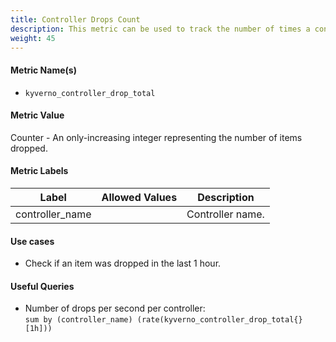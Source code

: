 ```yaml
---
title: Controller Drops Count
description: This metric can be used to track the number of times a controller drops elements. Dropping usually indicates an unrecoverable error, the controller retried to process an item a couple of times and after failing every try drop the item.
weight: 45
---
```


#### Metric Name(s)

* `kyverno_controller_drop_total`

#### Metric Value

Counter - An only-increasing integer representing the number of items dropped.

#### Metric Labels

| Label | Allowed Values | Description |
| --- | --- | --- |
| controller\_name | | Controller name. |

#### Use cases

* Check if an item was dropped in the last 1 hour.

#### Useful Queries

* Number of drops per second per controller:<br> 
`sum by (controller_name) (rate(kyverno_controller_drop_total{}[1h]))`
